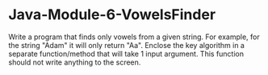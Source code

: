 # Java-Module-6-VowelsFinder
Write a program that finds only vowels from a given string. 
For example, for the string "Adam" it will only return "Aa".
Enclose the key algorithm in a separate function/method that will take 1 input argument.
This function should not write anything to the screen.
